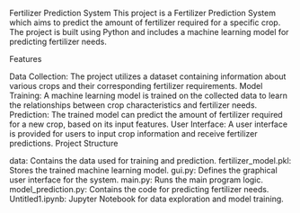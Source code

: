 Fertilizer Prediction System
This project is a Fertilizer Prediction System which aims to predict the amount of fertilizer required for a specific crop. The project is built using Python and includes a machine learning model for predicting fertilizer needs.

Features

Data Collection: The project utilizes a dataset containing information about various crops and their corresponding fertilizer requirements.
Model Training: A machine learning model is trained on the collected data to learn the relationships between crop characteristics and fertilizer needs.
Prediction: The trained model can predict the amount of fertilizer required for a new crop, based on its input features.
User Interface: A user interface is provided for users to input crop information and receive fertilizer predictions.
Project Structure

data: Contains the data used for training and prediction.
fertilizer_model.pkl: Stores the trained machine learning model.
gui.py: Defines the graphical user interface for the system.
main.py: Runs the main program logic.
model_prediction.py: Contains the code for predicting fertilizer needs.
Untitled1.ipynb: Jupyter Notebook for data exploration and model training.

